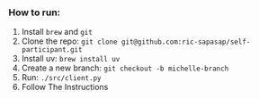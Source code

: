 ### How to run:
1. Install `brew` and `git`
2. Clone the repo: `git clone git@github.com:ric-sapasap/self-participant.git`
3. Install uv: `brew install uv`
4. Create a new branch: `git checkout -b michelle-branch`
5. Run: `./src/client.py`
6. Follow The Instructions